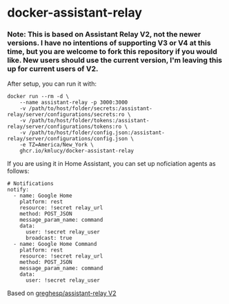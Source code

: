 # docker-assistant-relay

### Note: This is based on Assistant Relay V2, not the newer versions. I have no intentions of supporting V3 or V4 at this time, but you are welcome to fork this repository if you would like. New users should use the current version, I'm leaving this up for current users of V2.

After setup, you can run it with:
```
docker run --rm -d \
    --name assistant-relay -p 3000:3000
    -v /path/to/host/folder/secrets:/assistant-relay/server/configurations/secrets:ro \
    -v /path/to/host/folder/tokens:/assistant-relay/server/configurations/tokens:ro \
    -v /path/to/host/folder/config.json:/assistant-relay/server/configurations/config.json \
    -e TZ=America/New_York \
    ghcr.io/kmlucy/docker-assistant-relay
```

If you are using it in Home Assistant, you can set up noficiation agents as follows:
```
# Notifications
notify:
  - name: Google Home
    platform: rest
    resource: !secret relay_url
    method: POST_JSON
    message_param_name: command
    data:
      user: !secret relay_user
      broadcast: true
  - name: Google Home Command
    platform: rest
    resource: !secret relay_url
    method: POST_JSON
    message_param_name: command
    data:
      user: !secret relay_user
```

Based on [greghesp/assistant-relay V2](https://github.com/greghesp/assistant-relay/tree/master)
